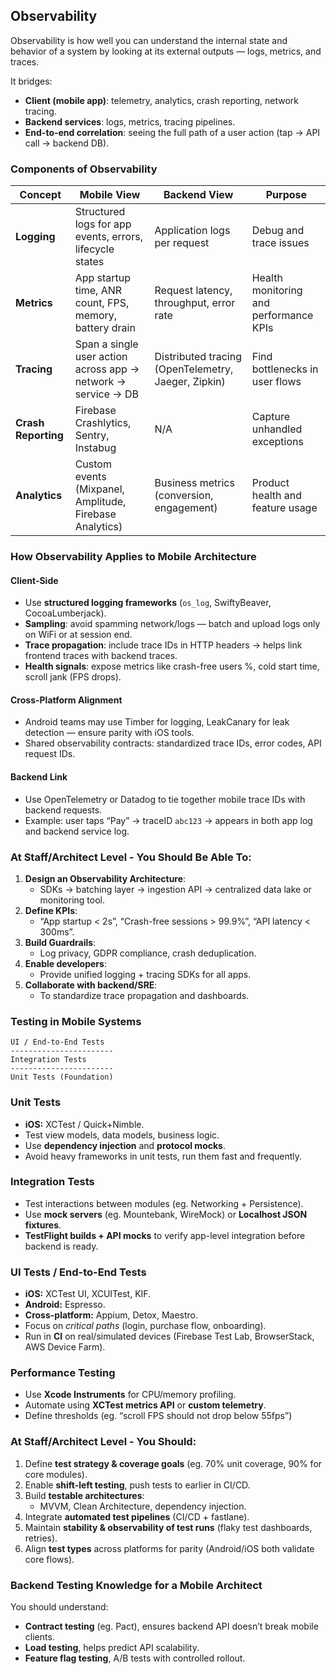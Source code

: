## Observability
Observability is how well you can understand the internal state and behavior of a system by looking at its external outputs — logs, metrics, and traces. 

It bridges:
- **Client (mobile app)**: telemetry, analytics, crash reporting, network tracing.
- **Backend services**: logs, metrics, tracing pipelines.
- **End-to-end correlation**: seeing the full path of a user action (tap → API call → backend DB).

### Components of Observability

| Concept             | Mobile View                                                   | Backend View                                        | Purpose                                |
| ------------------- | ------------------------------------------------------------- | --------------------------------------------------- | -------------------------------------- |
| **Logging**         | Structured logs for app events, errors, lifecycle states      | Application logs per request                        | Debug and trace issues                 |
| **Metrics**         | App startup time, ANR count, FPS, memory, battery drain       | Request latency, throughput, error rate             | Health monitoring and performance KPIs |
| **Tracing**         | Span a single user action across app → network → service → DB | Distributed tracing (OpenTelemetry, Jaeger, Zipkin) | Find bottlenecks in user flows         |
| **Crash Reporting** | Firebase Crashlytics, Sentry, Instabug                        | N/A                                                 | Capture unhandled exceptions           |
| **Analytics**       | Custom events (Mixpanel, Amplitude, Firebase Analytics)       | Business metrics (conversion, engagement)           | Product health and feature usage       |

### How Observability Applies to Mobile Architecture
#### Client-Side
- Use **structured logging frameworks** (`os_log`, SwiftyBeaver, CocoaLumberjack).
- **Sampling**: avoid spamming network/logs — batch and upload logs only on WiFi or at session end.
- **Trace propagation**: include trace IDs in HTTP headers → helps link frontend traces with backend traces.
- **Health signals**: expose metrics like crash-free users %, cold start time, scroll jank (FPS drops).

#### Cross-Platform Alignment
- Android teams may use Timber for logging, LeakCanary for leak detection — ensure parity with iOS tools.
- Shared observability contracts: standardized trace IDs, error codes, API request IDs.
#### Backend Link
- Use OpenTelemetry or Datadog to tie together mobile trace IDs with backend requests.
- Example: user taps “Pay” → traceID `abc123` → appears in both app log and backend service log.

### At Staff/Architect Level - You Should Be Able To:
1. **Design an Observability Architecture**:
    - SDKs → batching layer → ingestion API → centralized data lake or monitoring tool.
2. **Define KPIs**:
    - “App startup < 2s”, “Crash-free sessions > 99.9%”, “API latency < 300ms”.
3. **Build Guardrails**:
    - Log privacy, GDPR compliance, crash deduplication.
4. **Enable developers**:
    - Provide unified logging + tracing SDKs for all apps.
5. **Collaborate with backend/SRE**:
    - To standardize trace propagation and dashboards.

### Testing in Mobile Systems
```
UI / End-to-End Tests
-----------------------
Integration Tests
-----------------------
Unit Tests (Foundation)
```

### Unit Tests
- **iOS:** XCTest / Quick+Nimble.
- Test view models, data models, business logic.
- Use **dependency injection** and **protocol mocks**.
- Avoid heavy frameworks in unit tests, run them fast and frequently.

### Integration Tests
- Test interactions between modules (eg. Networking + Persistence).
- Use **mock servers** (eg. Mountebank, WireMock) or **Localhost JSON fixtures**.
- **TestFlight builds + API mocks** to verify app-level integration before backend is ready.

### UI Tests / End-to-End Tests
- **iOS:** XCTest UI, XCUITest, KIF.
- **Android:** Espresso.
- **Cross-platform:** Appium, Detox, Maestro.
- Focus on _critical paths_ (login, purchase flow, onboarding).
- Run in **CI** on real/simulated devices (Firebase Test Lab, BrowserStack, AWS Device Farm).

### Performance Testing
- Use **Xcode Instruments** for CPU/memory profiling.
- Automate using **XCTest metrics API** or **custom telemetry**.
- Define thresholds (eg. “scroll FPS should not drop below 55fps”)

### At Staff/Architect Level - You Should:
1. Define **test strategy & coverage goals** (eg. 70% unit coverage, 90% for core modules).
2. Enable **shift-left testing**, push tests to earlier in CI/CD.
3. Build **testable architectures**:
    - MVVM, Clean Architecture, dependency injection.
4. Integrate **automated test pipelines** (CI/CD + fastlane).
5. Maintain **stability & observability of test runs** (flaky test dashboards, retries).
6. Align **test types** across platforms for parity (Android/iOS both validate core flows).

### Backend Testing Knowledge for a Mobile Architect
You should understand:
- **Contract testing** (eg. Pact), ensures backend API doesn’t break mobile clients.
- **Load testing**, helps predict API scalability.
- **Feature flag testing**, A/B tests with controlled rollout.
